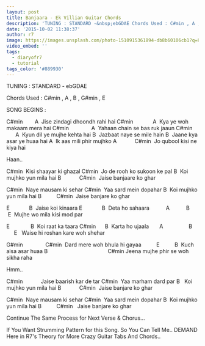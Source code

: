 ```yaml
---
layout: post
title: Banjaara - Ek Villian Guitar Chords
description: 'TUNING : STANDARD -&nbsp;ebGDAE Chords Used : C#min , A , B , G#min , E &nbsp; SONG BEGINS : C#min &nbsp; &nbsp; &nbsp; &nbsp;A&nbsp;Jise zindagi ...'
date: '2015-10-02 11:38:37'
author: r7
image: https://images.unsplash.com/photo-1510915361894-db8b60106cb1?q=80&w=2940&auto=format&fit=crop&ixlib=rb-4.1.0&ixid=M3wxMjA3fDB8MHxwaG90by1wYWdlfHx8fGVufDB8fHx8fA%3D%3D
video_embed: ''
tags:
  - diaryofr7
  - tutorial
tags_color: '#889930'
---
```

TUNING : STANDARD - ebGDAE

Chords Used : C#min , A , B , G#min , E

SONG BEGINS :

C#min        A
 Jise zindagi dhoondh rahi hai
C#min             A
 Kya ye woh makaam mera hai
C#min               A
 Yahaan chain se bas ruk jaaun
C#min           A 
 Kyun dil ye mujhe kehta hai
B 
 Jazbaat naye se mile hain
B 
 Jaane kya asar ye huaa hai
A
 Ik aas mili phir mujhko
A            C#min
 Jo qubool kisi ne kiya hai

Haan..

C#min
 Kisi shaayar ki ghazal
C#min 
 Jo de rooh ko sukoon ke pal
B
 Koi mujhko yun mila hai
B            C#min
 Jaise banjaare ko ghar

C#min
 Naye mausam ki sehar
C#min
 Yaa sard mein dopahar
B
 Koi mujhko yun mila hai
B          C#min 
 Jaise banjare ko ghar

E             B
 Jaise koi kinaara
E             B
 Deta ho sahaara
          A           B        E
 Mujhe wo mila kisi mod par

E              B
 Koi raat ka taara
C#min      B
 Karta ho ujaala
      A                 B          E 
 Waise hi roshan kare woh shehar

G#min               C#min
 Dard mere woh bhula hi gayaa
         E          B
 Kuch aisa asar huaa
B                                        C#min
Jeena mujhe phir se woh sikha raha

Hmm..

C#min          
 Jaise baarish kar de tar
C#min
 Yaa marham dard par
B 
 Koi mujhko yun mila hai
B            C#min
 Jaise banjare ko ghar

C#min
 Naye mausam ki sehar
C#min
 Yaa sard mein dopahar
B
 Koi mujhko yun mila hai
B          C#min 
 Jaise banjare ko ghar

Continue The Same Process for Next Verse & Chorus...

If You Want Strumming Pattern for this Song. So You Can Tell Me..
DEMAND Here in R7's Theory for More Crazy Guitar Tabs And Chords..
